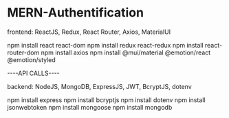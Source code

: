 # MERN-Authentification


frontend:
ReactJS, Redux, React Router, Axios, MaterialUI

npm install react react-dom
npm install redux react-redux
npm install react-router-dom
npm install axios
npm install @mui/material @emotion/react @emotion/styled



----API CALLS----


backend:
NodeJS, MongoDB, ExpressJS, JWT, BcryptJS, dotenv

npm install express
npm install bcryptjs
npm install dotenv
npm install jsonwebtoken
npm install mongoose
npm install mongodb
